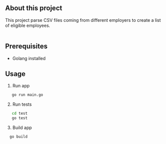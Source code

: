 ## About this project
This project parse CSV files coming from different employers to create a list of eligible employees. <br />
<br />

## Prerequisites

* Golang installed

## Usage
1. Run app <br />

```sh
   go run main.go
```
2. Run tests <br />

```sh
   cd test
   go test
```
3. Build app<br />
```sh
  go build
```

